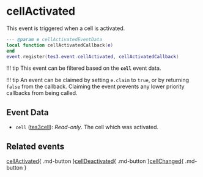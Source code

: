 # cellActivated
<div class="search_terms" style="display: none">cellactivated</div>

<!---
	This file is autogenerated. Do not edit this file manually. Your changes will be ignored.
	More information: https://github.com/MWSE/MWSE/tree/master/docs
-->

This event is triggered when a cell is activated.

```lua
--- @param e cellActivatedEventData
local function cellActivatedCallback(e)
end
event.register(tes3.event.cellActivated, cellActivatedCallback)
```

!!! tip
	This event can be filtered based on the **`cell`** event data.

!!! tip
	An event can be claimed by setting `e.claim` to `true`, or by returning `false` from the callback. Claiming the event prevents any lower priority callbacks from being called.

## Event Data

* `cell` ([tes3cell](../types/tes3cell.md)): *Read-only*. The cell which was activated.


## Related events

[cellActivated](./cellActivated.md){ .md-button }[cellDeactivated](./cellDeactivated.md){ .md-button }[cellChanged](./cellChanged.md){ .md-button }

